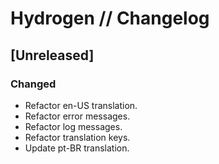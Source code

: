 # Hydrogen // Changelog

## [Unreleased]

### Changed

- Refactor en-US translation.
- Refactor error messages.
- Refactor log messages.
- Refactor translation keys.
- Update pt-BR translation.
